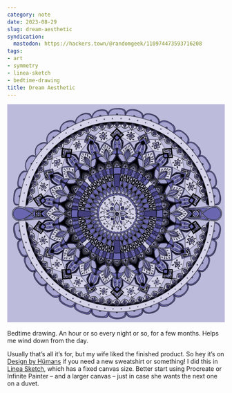 ```yaml
---
category: note
date: 2023-08-29
slug: dream-aesthetic
syndication:
  mastodon: https://hackers.town/@randomgeek/110974473593716208
tags:
- art
- symmetry
- linea-sketch
- bedtime-drawing
title: Dream Aesthetic
---
```


![attachments/img/2023/cover-2023-08-29.png](../../../attachments/img/2023/cover-2023-08-29.png)

Bedtime drawing. An hour or so every night or so, for a few months. Helps me wind down from the day.

Usually that’s all it’s for, but my wife liked the finished product. So hey it’s on [Design by Hümans](https://www.designbyhumans.com/shop/pullover-hoodie/dream-aesthetic/1924278/) if you need a new sweatshirt or something! I did this in [Linea Sketch](https://linea-app.com/), which has a fixed canvas size. Better start using Procreate or Infinite Painter – and a larger canvas – just in case she wants the next one on a duvet.
